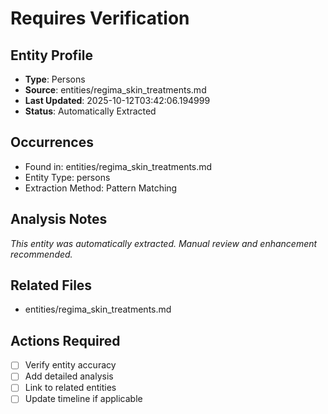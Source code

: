 # Requires Verification

## Entity Profile
- **Type**: Persons
- **Source**: entities/regima_skin_treatments.md
- **Last Updated**: 2025-10-12T03:42:06.194999
- **Status**: Automatically Extracted

## Occurrences
- Found in: entities/regima_skin_treatments.md
- Entity Type: persons
- Extraction Method: Pattern Matching

## Analysis Notes
*This entity was automatically extracted. Manual review and enhancement recommended.*

## Related Files
- entities/regima_skin_treatments.md

## Actions Required
- [ ] Verify entity accuracy
- [ ] Add detailed analysis
- [ ] Link to related entities
- [ ] Update timeline if applicable
